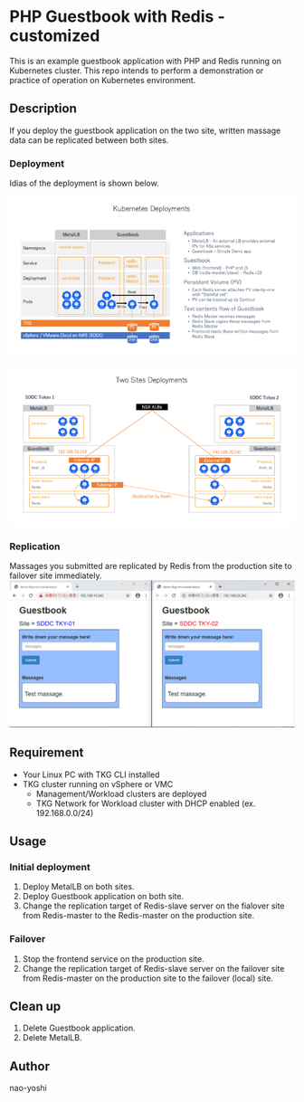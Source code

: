 # PHP Guestbook with Redis - customized
This is an example guestbook application with PHP and Redis running on Kubernetes cluster. This repo intends to perform a demonstration or practice of operation on Kubernetes environment.

## Description
If you deploy the guestbook application on the two site, written massage data can be replicated between both sites.

### Deployment
Idias of the deployment is shown below.

![Deployment1](pics/Deployment.png)

![Deployment2](pics/2sites_Deployment.png)

### Replication
Massages you submitted are replicated by Redis from the production site to failover site immediately.
![Replication](pics/step2.png)

## Requirement
- Your Linux PC with TKG CLI installed
- TKG cluster running on vSphere or VMC
  - Management/Workload clusters are deployed
  - TKG Network for Workload cluster with DHCP enabled (ex. 192.168.0.0/24)

## Usage
### Initial deployment
1. Deploy MetalLB on both sites.
2. Deploy Guestbook application on both site.
3. Change the replication target of Redis-slave server on the fialover site from Redis-master to the Redis-master on the production site.

### Failover
1. Stop the frontend service on the production site.
2. Change the replication target of Redis-slave server on the failover site from Redis-master on the production site to the failover (local) site.

## Clean up
1. Delete Guestbook application.
2. Delete MetalLB.

## Author
nao-yoshi
